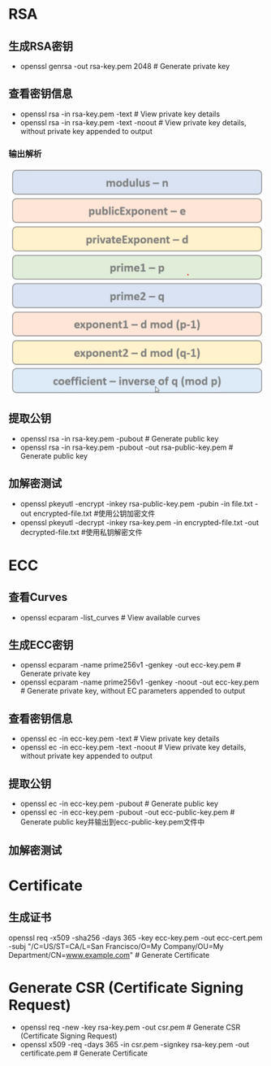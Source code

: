 # RSA

## 生成RSA密钥
- openssl genrsa -out rsa-key.pem 2048 # Generate private key

## 查看密钥信息
- openssl rsa -in rsa-key.pem -text # View private key details
- openssl rsa -in rsa-key.pem -text -noout # View private key details, without private key appended to output

### 输出解析
![](./image/rsa_key的组成.png)

## 提取公钥
- openssl rsa -in rsa-key.pem -pubout # Generate public key
- openssl rsa -in rsa-key.pem -pubout -out rsa-public-key.pem # Generate public key

## 加解密测试
- openssl pkeyutl -encrypt -inkey rsa-public-key.pem -pubin -in file.txt -out encrypted-file.txt #使用公钥加密文件
- openssl pkeyutl -decrypt -inkey rsa-key.pem -in encrypted-file.txt -out decrypted-file.txt #使用私钥解密文件

# ECC

## 查看Curves
- openssl ecparam -list_curves # View available curves

## 生成ECC密钥
- openssl ecparam -name prime256v1 -genkey -out ecc-key.pem # Generate private key
- openssl ecparam -name prime256v1 -genkey -noout -out ecc-key.pem # Generate private key, without EC parameters appended to output

## 查看密钥信息
- openssl ec -in ecc-key.pem -text # View private key details
- openssl ec -in ecc-key.pem -text -noout # View private key details, without private key appended to output

## 提取公钥
- openssl ec -in ecc-key.pem -pubout # Generate public key
- openssl ec -in ecc-key.pem -pubout -out ecc-public-key.pem # Generate public key并输出到ecc-public-key.pem文件中

## 加解密测试

# Certificate
## 生成证书
openssl req -x509 -sha256 -days 365 -key ecc-key.pem -out ecc-cert.pem -subj "/C=US/ST=CA/L=San Francisco/O=My Company/OU=My Department/CN=www.example.com" # Generate Certificate


# Generate CSR (Certificate Signing Request)
- openssl req -new -key rsa-key.pem -out csr.pem # Generate CSR (Certificate Signing Request)
- openssl x509 -req -days 365 -in csr.pem -signkey rsa-key.pem -out certificate.pem # Generate Certificate